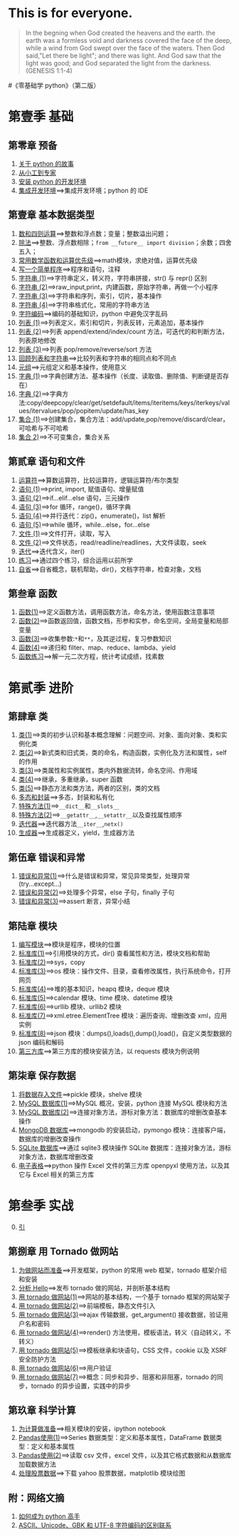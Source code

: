 # This is for everyone.

>In the begning when God created the heavens and the earth. the earth was a formless void and darkness covered the face of the deep, while a wind from God swept over the face of the waters. Then God said,"Let there be light"; and there was light. And God saw that the light was good; and God separated the light from the darkness. (GENESIS 1:1-4)

#《零基础学 python》（第二版）

# 第壹季 基础

## 第零章 预备

1. [关于 python 的故事](./01.md)
2. [从小工到专家](./02.md)
3. [安装 python 的开发环境](./03.md)
4. [集成开发环境](./101.md)==>集成开发环境；python 的 IDE

## 第壹章 基本数据类型

1. [数和四则运算](./102.md)==>整数和浮点数；变量；整数溢出问题；
2. [除法](./103.md)==>整数、浮点数相除；`from __future__ import division`；余数；四舍五入；
3. [常用数学函数和运算优先级](./104.md)==>math模块，求绝对值，运算优先级
4. [写一个简单程序](./105.md)==>程序和语句，注释
5. [字符串 (1)](./106.md)==>字符串定义，转义符，字符串拼接，str() 与 repr() 区别
6. [字符串 (2)](./107.md)==>raw_input,print，内建函数，原始字符串，再做一个小程序
7. [字符串 (3)](./108.md)==>字符串和序列，索引，切片，基本操作
8. [字符串 (4)](./109.md)==>字符串格式化，常用的字符串方法
9. [字符编码](./110.md)==>编码的基础知识，python 中避免汉字乱码
10. [列表 (1)](./111.md)==>列表定义，索引和切片，列表反转，元素追加，基本操作
11. [列表 (2)](./112.md)==>列表 append/extend/index/count 方法，可迭代的和判断方法，列表原地修改
12. [列表 (3)](./113.md)==>列表 pop/remove/reverse/sort 方法
13. [回顾列表和字符串](./114.md)==>比较列表和字符串的相同点和不同点
14. [元组](./115.md)==>元组定义和基本操作，使用意义
15. [字典 (1)](./116.md)==>字典创建方法、基本操作（长度、读取值、删除值、判断键是否存在）
16. [字典 (2)](./117.md)==>字典方法:copy/deepcopy/clear/get/setdefault/items/iteritems/keys/iterkeys/values/itervalues/pop/popitem/update/has_key
17. [集合 (1)](./118.md)==>创建集合，集合方法：add/update,pop/remove/discard/clear，可哈希与不可哈希
18. [集合 2)](./119.md)==>不可变集合，集合关系

## 第贰章 语句和文件

1. [运算符](./120.md)==>算数运算符，比较运算符，逻辑运算符/布尔类型
2. [语句 (1)](./121.md)==>print, import, 赋值语句、增量赋值
3. [语句 (2)](./122.md)==>if...elif...else 语句，三元操作
4. [语句 (3)](./123.md)==>for 循环，range()，循环字典
5. [语句 (4)](./124.md)==>并行迭代：zip()，enumerate()，list 解析
6. [语句 (5)](./125.md)==>while 循环，while...else，for...else
7. [文件 (1)](./126.md)==>文件打开，读取，写入
8. [文件 (2)](./127.md)==>文件状态，read/readline/readlines，大文件读取，seek
9. [迭代](./128.md)==>迭代含义，iter()
10. [练习](./129.md)==>通过四个练习，综合运用以前所学
11. [自省](./130.md)==>自省概念，联机帮助，dir()，文档字符串，检查对象，文档

## 第叁章 函数

1. [函数(1)](./201.md)==>定义函数方法，调用函数方法，命名方法，使用函数注意事项
2. [函数(2)](./202.md)==>函数返回值，函数文档，形参和实参，命名空间，全局变量和局部变量
3. [函数(3)](./203.md)==>收集参数:`*`和`**`，及其逆过程，复习参数知识
4. [函数(4)](./204.md)==>递归和 filter、map、reduce、lambda、yield
5. [函数练习](./205.md)==>解一元二次方程，统计考试成绩，找素数

# 第贰季 进阶

## 第肆章 类

1. [类(1)](./206.md)==>类的初步认识和基本概念理解：问题空间、对象、面向对象、类和实例化类
2. [类(2)](./207.md)==>新式类和旧式类，类的命名，构造函数，实例化及方法和属性，self 的作用
3. [类(3)](./208.md)==>类属性和实例属性，类内外数据流转，命名空间、作用域
4. [类(4)](./209.md)==>继承，多重继承，super 函数
5. [类(5)](./210.md)==>静态方法和类方法，两者的区别，类的文档
6. [多态和封装](./211.md)==>多态，封装和私有化
7. [特殊方法(1)](./212.md)==>`__dict__`和`__slots__`
8. [特殊方法(2)](./213.md)==>`__getattr__`,`__setattr__`以及查找属性顺序
9. [迭代器](./214.md)==>迭代器方法`__iter__`,`netx()`
10. [生成器](./215.md)==>生成器定义，yield，生成器方法

## 第伍章 错误和异常

1. [错误和异常(1)](./216.md)==>什么是错误和异常，常见异常类型，处理异常(try...except...)
2. [错误和异常(2)](./217.md)==>处理多个异常，else 子句，finally 子句
3. [错误和异常(3)](./218.md)==>assert 断言，异常小结

## 第陆章 模块

1. [编写模块](./219.md)==>模块是程序，模块的位置
2. [标准库(1)](./220.md)==>引用模块的方式，dir() 查看属性和方法，模块文档和帮助
3. [标准库(2)](./221.md)==>sys，copy
4. [标准库(3)](./222.md)==>os 模块：操作文件、目录，查看修改属性，执行系统命令，打开网页
5. [标准库(4)](./223.md)==>堆的基本知识，heapq 模块，deque 模块
6. [标准库(5)](./224.md)==>calendar 模块、time 模块、datetime 模块
7. [标准库(6)](./225.md)==>urllib 模块、urllib2 模块
8. [标准库(7)](./226.md)==>xml.etree.ElementTree 模块：遍历查询、增删改查 xml，应用实例
9. [标准库(8)](./227.md)==>json 模块：dumps(),loads(),dump(),load()，自定义类型数据的 json 编码和解码
10. [第三方库](./228.md)==>第三方库的模块安装方法，以 requests 模块为例说明

## 第柒章 保存数据

1. [将数据存入文件](./229.md)==>pickle 模块，shelve 模块
2. [MySQL 数据库(1)](./230.md)==>MySQL 概况，安装，python 连接 MySQL 模块和方法
3. [MySQL 数据库(2)](./231.md)==>连接对象方法，游标对象方法：数据库的增删改查基本操作
4. [MongoDB 数据库](./232.md)==>mongodb 的安装启动，pymongo 模块：连接客户端，数据库的增删改查操作
5. [SQLite 数据库](./233.md)==>通过 sqlite3 模块操作 SQLite 数据库：连接对象方法，游标对象方法，数据库增删改查
6. [电子表格](./234.md)==>python 操作 Excel 文件的第三方库 openpyxl 使用方法，以及其它与 Excel 相关的第三方库

# 第叁季 实战

0. [引](./300.md)

## 第捌章 用 Tornado 做网站

1. [为做网站而准备](./301.md)==>开发框架，python 的常用 web 框架，tornado 框架介绍和安装
2. [分析 Hello](./302.md)==>发布 tornado 做的网站，并剖析基本结构
3. [用 tornado 做网站(1)](./303.md)==>网站的基本结构，一个基于 tornado 框架的网站架子
4. [用 tornado 做网站(2)](./304.md)==>前端模板，静态文件引入
5. [用 tornado 做网站(3)](./305.md)==>ajax 传输数据，get_argument() 接收数据，验证用户名和密码
6. [用 tornado 做网站(4)](./306.md)==>render() 方法使用，模板语法，转义（自动转义，不转义）
7. [用 tornado 做网站(5)](./307.md)==>模板继承和块语句，CSS 文件，cookie 以及 XSRF 安全防护方法
8. [用 tornado 做网站(6)](./308.md)==>用户验证
9. [用 tornado 做网站(7)](./309.md)==>概念：同步和异步、阻塞和非阻塞，tornado 的同步，tornado 的异步设置，实践中的异步

## 第玖章 科学计算

1. [为计算做准备](./310.md)==>相关模块的安装，ipython notebook
2. [Pandas使用(1)](./311.md)==>Series 数据类型：定义和基本属性，DataFrame 数据类型：定义和基本属性
3. [Pandas使用(2)](./312.md)==>读取 csv 文件，excel 文件，以及其它格式数据和从数据库加载数据方法
4. [处理股票数据](./313.md)==>下载 yahoo 股票数据，matplotlib 模块绘图

## 附：网络文摘

1. [如何成为 python 高手](./n001.md)
2. [ASCII、Unicode、GBK 和 UTF-8 字符编码的区别联系](./n002.md)
